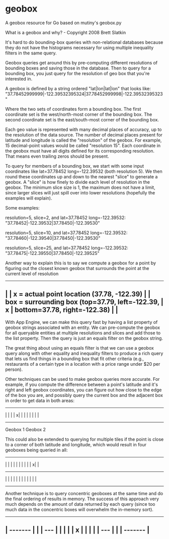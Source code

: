 geobox
======

A geobox resource for Go based on mutiny's geobox.py

What is a geobox and why? - Copyright 2008 Brett Slatkin

It's hard to do bounding-box queries with non-relational databases because
they do not have the histograms necessary for using multiple inequality
filters in the same query.

Geobox queries get around this by pre-computing different resolutions of
bounding boxes and saving those in the database. Then to query for a bounding
box, you just query for the resolution of geo box that you're interested in.

A geobox is defined by a string ordered "lat|lon|lat|lon" that looks like:
  "37.78452999999|-122.39532395324|37.78452999998|-122.39532395323"

Where the two sets of coordinates form a bounding box. The first coordinate set
is the west/north-most corner of the bounding box. The second coordinate set is
the east/south-most corner of the bounding box.

Each geo value is represented with many decimal places of accuracy, up to the
resolution of the data source. The number of decimal places present for latitude
and longitude is called the "resolution" of the geobox. For example, 15
decimal-point values would be called "resolution 15". Each coordinate in the
geobox must have all digits defined for its corresponding resolution. That means
even trailing zeros should be present.

To query for members of a bounding box, we start with some input coordinates
like lat=37.78452 long=-122.39532 (both resolution 5). We then round these
coordinates up and down to the nearest "slice" to generate a geobox. A "slice"
is how finely to divide each level of resolution in the geobox. The minimum
slice size is 1, the maximum does not have a limit, since larger slices will
just spill over into lower resolutions (hopefully the examples will explain).

Some examples:

resolution=5, slice=2, and lat=37.78452 long=-122.39532:
  "37.78452|-122.39532|37.78450|-122.39530"

resolution=5, slice=10, and lat=37.78452 long=-122.39532:
  "37.78460|-122.39540|37.78450|-122.39530"

resolution=5, slice=25, and lat=37.78452 long=-122.39532:
  "37.78475|-122.39550|37.78450|-122.39525"


Another way to explain this is to say we compute a geobox for a point by
figuring out the closest known geobox that surrounds the point at the current
level of resolution

 ------------
|            |    x = actual point location (37.78, -122.39)
|            |    box = surrounding box (top=37.79, left=-122.39,
|      x     |                            bottom=37.78, right=-122.38)
|            |
 ------------


With App Engine, we can make this query fast by having a list property of
geobox strings associated with an entity. We can pre-compute the geobox for
all queryable entities at multiple resolutions and slices and add those to
the list property. Then the query is just an equals filter on the geobox string.

The great thing about using an equals filter is that we can use a geobox
query along with other equality and inequality filters to produce a rich
query that lets us find things in a bounding box that fit other criteria
(e.g., restaurants of a certain type in a location with a price range under
$20 per person).


Other techniques can be used to make geobox queries more accurate. For example,
if you compute the difference between a point's latitude and it's right and left
geobox coordinates, you can figure out how close to the edge of the box you are,
and possibly query the current box and the adjacent box in order to get data in
both areas:

 ------------ ------------
|            |            |
|           x|            |
|            |            |
|            |            |
 ------------ ------------
   Geobox 1      Geobox 2

This could also be extended to querying for multiple tiles if the point is
close to a corner of both latitude and longitude, which would result in four
geoboxes being queried in all:

 ------------ ------------
|            |            |
|            |            |
|            |            |
|           x|            |
 ------------ ------------
|            |            |
|            |            |
|            |            |
|            |            |
 ------------ ------------


Another technique is to query concentric geoboxes at the same time and do the
final ordering of results in memory. The success of this approach very much
depends on the amount of data returned by each query (since too much data in
the concentric boxes will overwhelm the in-memory sort).

 -----------
|  -------  |
| |  ---  | |
| | | x | | |
| |  ---  | |
|  -------  |
 -----------